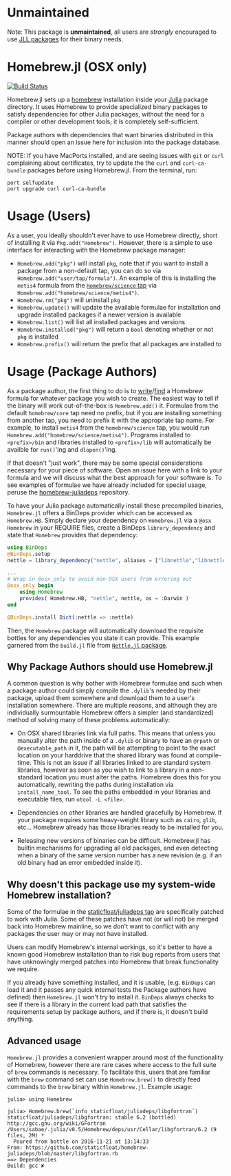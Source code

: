 # Unmaintained

Note: This package is **unmaintained**, all users are _strongly_ encouraged to use [JLL packages](https://github.com/JuliaPackaging/Yggdrasil/#using-the-generated-tarballs) for their binary needs.

# Homebrew.jl (OSX only)

[![Build Status](https://travis-ci.org/JuliaPackaging/Homebrew.jl.svg)](https://travis-ci.org/JuliaPackaging/Homebrew.jl)

Homebrew.jl sets up a [homebrew](http://brew.sh) installation inside your [Julia](http://julialang.org/) package directory.  It uses Homebrew to provide specialized binary packages to satisfy dependencies for other Julia packages, without the need for a compiler or other development tools; it is completely self-sufficient.

Package authors with dependencies that want binaries distributed in this manner should open an issue here for inclusion into the package database.

NOTE: If you have MacPorts installed, and are seeing issues with `git` or `curl` complaining about certificates, try to update the the ```curl``` and ```curl-ca-bundle``` packages before using Homebrew.jl. From the terminal, run:
```
port selfupdate
port upgrade curl curl-ca-bundle
```

# Usage (Users)

As a user, you ideally shouldn't ever have to use Homebrew directly, short of installing it via `Pkg.add("Homebrew")`. However, there is a simple to use interface for interacting with the Homebrew package manager:

* `Homebrew.add("pkg")` will install `pkg`, note that if you want to install a package from a non-default tap, you can do so via `Homebrew.add("user/tap/formula")`.  An example of this is installing the `metis4` formula from the [`Homebrew/science` tap](https://github.com/Homebrew/homebrew-science) via `Homebrew.add("homebrew/science/metis4")`.
* `Homebrew.rm("pkg")` will uninstall `pkg`
* `Homebrew.update()` will update the available formulae for installation and upgrade installed packages if a newer version is available
* `Homebrew.list()` will list all installed packages and versions
* `Homebrew.installed("pkg")` will return a `Bool` denoting whether or not `pkg` is installed
* `Homebrew.prefix()` will return the prefix that all packages are installed to


# Usage (Package Authors)

As a package author, the first thing to do is to [write](https://github.com/Homebrew/brew/blob/master/share/doc/homebrew/Formula-Cookbook.md)/[find](http://braumeister.org/) a Homebrew formula for whatever package you wish to create.  The easiest way to tell if the binary will work out-of-the-box is `Homebrew.add()` it.  Formulae from the default `homebrew/core` tap need no prefix, but if you are installing something from another tap, you need to prefix it with the appropriate tap name. For example, to install `metis4` from the `homebrew/science` tap, you would run `Homebrew.add("homebrew/science/metis4")`. Programs installed to `<prefix>/bin` and libraries installed to `<prefix>/lib` will automatically be availble for `run()`'ing and `dlopen()`'ing.

If that doesn't "just work", there may be some special considerations necessary for your piece of software. Open an issue here with a link to your formula and we will discuss what the best approach for your software is. To see examples of formulae we have already included for special usage, peruse the [homebrew-juliadeps](https://github.com/staticfloat/homebrew-juliadeps) repository.

To have your Julia package automatically install these precompiled binaries, `Homebrew.jl` offers a BinDeps provider which can be accessed as `Homebrew.HB`.  Simply declare your dependency on `Homebrew.jl` via a `@osx Homebrew` in your REQUIRE files, create a BinDeps `library_dependency` and state that `Homebrew` provides that dependency:

```julia
using BinDeps
@BinDeps.setup
nettle = library_dependency("nettle", aliases = ["libnettle","libnettle-4-6"])

...
# Wrap in @osx_only to avoid non-OSX users from erroring out
@osx_only begin
    using Homebrew
    provides( Homebrew.HB, "nettle", nettle, os = :Darwin )
end

@BinDeps.install Dict(:nettle => :nettle)
```

Then, the `Homebrew` package will automatically download the requisite bottles for any dependencies you state it can provide.  This example garnered from the `build.jl` file from [`Nettle.jl` package](https://github.com/staticfloat/Nettle.jl/blob/master/deps/build.jl).


## Why Package Authors should use Homebrew.jl
A common question is why bother with Homebrew formulae and such when a package author could simply compile the `.dylib`'s needed by their package, upload them somewhere and download them to a user's installation somewhere.  There are multiple reasons, and although they are individually surmountable Homebrew offers a simpler (and standardized) method of solving many of these problems automatically:

* On OSX shared libraries link via full paths.  This means that unless you manually alter the path inside of a `.dylib` or binary to have an `@rpath` or `@executable_path` in it, the path will be attempting to point to the exact location on your harddrive that the shared library was found at compile-time.  This is not an issue if all libraries linked to are standard system libraries, however as soon as you wish to link to a library in a non-standard location you must alter the paths.  Homebrew does this for you automatically, rewriting the paths during installation via `install_name_tool`.  To see the paths embedded in your libraries and executable files, run `otool -L <file>`.

* Dependencies on other libraries are handled gracefully by Homebrew.  If your package requires some heavy-weight library such as `cairo`, `glib`, etc... Homebrew already has those libraries ready to be installed for you.

* Releasing new versions of binaries can be difficult.  Homebrew.jl has builtin mechanisms for upgrading all old packages, and even detecting when a binary of the same version number has a new revision (e.g. if an old binary had an error embedded inside it).



## Why doesn't this package use my system-wide Homebrew installation?

Some of the formulae in the [staticfloat/juliadeps tap](https://github.com/staticfloat/homebrew-juliadeps) are specifically patched to work with Julia. Some of these patches have not (or will not) be merged back into Homebrew mainline, so we don't want to conflict with any packages the user may or may not have installed.

Users can modify Homebrew's internal workings, so it's better to have a known good Homebrew installation than to risk bug reports from users that have unknowingly merged patches into Homebrew that break functionality we require.

If you already have something installed, and it is usable, (e.g. `BinDeps` can load it and it passes any quick internal tests the Package authors have defined) then `Homebrew.jl` won't try to install it. `BinDeps` always checks to see if there is a library in the current load path that satisfies the requirements setup by package authors, and if there is, it doesn't build anything.


## Advanced usage

`Homebrew.jl` provides a convenient wrapper around most of the functionality of Homebrew, however there are rare cases where access to the full suite of `brew` commands is necessary.  To facilitate this, users that are familiar with the `brew` command set can use `Homebrew.brew()` to directly feed commands to the `brew` binary within `Homebrew.jl`.  Example usage:

```
julia> using Homebrew

julia> Homebrew.brew(`info staticfloat/juliadeps/libgfortran`)
staticfloat/juliadeps/libgfortran: stable 6.2 (bottled)
http://gcc.gnu.org/wiki/GFortran
/Users/sabae/.julia/v0.5/Homebrew/deps/usr/Cellar/libgfortran/6.2 (9 files, 2M) *
  Poured from bottle on 2016-11-21 at 13:14:33
From: https://github.com/staticfloat/homebrew-juliadeps/blob/master/libgfortran.rb
==> Dependencies
Build: gcc ✘
```
